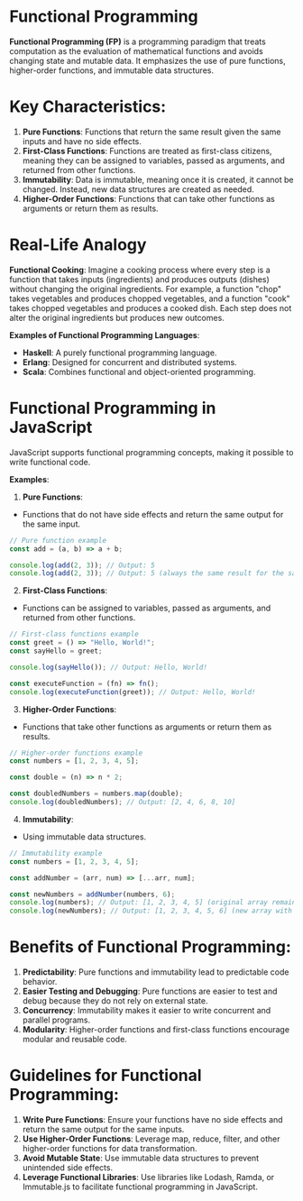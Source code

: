 # Functional Programming

**Functional Programming (FP)** is a programming paradigm that treats computation as the evaluation of mathematical functions and avoids changing state and mutable data. It emphasizes the use of pure functions, higher-order functions, and immutable data structures.

# Key Characteristics:

1. **Pure Functions**: Functions that return the same result given the same inputs and have no side effects.
2. **First-Class Functions**: Functions are treated as first-class citizens, meaning they can be assigned to variables, passed as arguments, and returned from other functions.
3. **Immutability**: Data is immutable, meaning once it is created, it cannot be changed. Instead, new data structures are created as needed.
4. **Higher-Order Functions**: Functions that can take other functions as arguments or return them as results.

# Real-Life Analogy

**Functional Cooking**: Imagine a cooking process where every step is a function that takes inputs (ingredients) and produces outputs (dishes) without changing the original ingredients. For example, a function "chop" takes vegetables and produces chopped vegetables, and a function "cook" takes chopped vegetables and produces a cooked dish. Each step does not alter the original ingredients but produces new outcomes.

**Examples of Functional Programming Languages**:

- **Haskell**: A purely functional programming language.
- **Erlang**: Designed for concurrent and distributed systems.
- **Scala**: Combines functional and object-oriented programming.

# Functional Programming in JavaScript

JavaScript supports functional programming concepts, making it possible to write functional code.

**Examples**:

1. **Pure Functions**:

- Functions that do not have side effects and return the same output for the same input.

```javascript
// Pure function example
const add = (a, b) => a + b;

console.log(add(2, 3)); // Output: 5
console.log(add(2, 3)); // Output: 5 (always the same result for the same inputs)
```

2. **First-Class Functions**:

- Functions can be assigned to variables, passed as arguments, and returned from other functions.

```javascript
// First-class functions example
const greet = () => "Hello, World!";
const sayHello = greet;

console.log(sayHello()); // Output: Hello, World!

const executeFunction = (fn) => fn();
console.log(executeFunction(greet)); // Output: Hello, World!
```

3. **Higher-Order Functions**:

- Functions that take other functions as arguments or return them as results.

```javascript
// Higher-order functions example
const numbers = [1, 2, 3, 4, 5];

const double = (n) => n * 2;

const doubledNumbers = numbers.map(double);
console.log(doubledNumbers); // Output: [2, 4, 6, 8, 10]
```

4. **Immutability**:

- Using immutable data structures.

```javascript
// Immutability example
const numbers = [1, 2, 3, 4, 5];

const addNumber = (arr, num) => [...arr, num];

const newNumbers = addNumber(numbers, 6);
console.log(numbers); // Output: [1, 2, 3, 4, 5] (original array remains unchanged)
console.log(newNumbers); // Output: [1, 2, 3, 4, 5, 6] (new array with added number)
```

# Benefits of Functional Programming:

1. **Predictability**: Pure functions and immutability lead to predictable code behavior.
2. **Easier Testing and Debugging**: Pure functions are easier to test and debug because they do not rely on external state.
3. **Concurrency**: Immutability makes it easier to write concurrent and parallel programs.
4. **Modularity**: Higher-order functions and first-class functions encourage modular and reusable code.

# Guidelines for Functional Programming:

1. **Write Pure Functions**: Ensure your functions have no side effects and return the same output for the same inputs.
2. **Use Higher-Order Functions**: Leverage map, reduce, filter, and other higher-order functions for data transformation.
3. **Avoid Mutable State**: Use immutable data structures to prevent unintended side effects.
4. **Leverage Functional Libraries**: Use libraries like Lodash, Ramda, or Immutable.js to facilitate functional programming in JavaScript.
